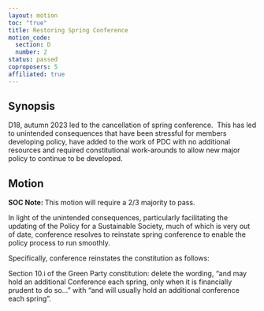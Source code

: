 ```yaml
---
layout: motion
toc: "true"
title: Restoring Spring Conference
motion_code:
  section: D
  number: 2
status: passed
coproposers: 5
affiliated: true
---
```

## Synopsis

D18, autumn 2023 led to the cancellation of spring conference.  This has led to unintended consequences that have been stressful for members developing policy, have added to the work of PDC with no additional resources and required constitutional work-arounds to allow new major policy to continue to be developed.

## Motion

<p class="alert d-inline-block alert-primary"><strong>SOC Note: </strong> This motion will require a 2/3 majority to pass.</p>

In light of the unintended consequences, particularly facilitating the updating of the Policy for a Sustainable Society, much of which is very out of date, conference resolves to reinstate spring conference to enable the policy process to run smoothly.

Specifically, conference reinstates the constitution as follows:

Section 10.i of the Green Party constitution: delete the wording, “and may hold an additional Conference each spring, only when it is financially prudent to do so…” with “and will usually hold an additional conference each spring”.
